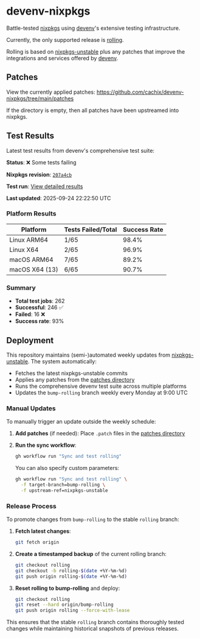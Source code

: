 # devenv-nixpkgs

Battle-tested [nixpkgs](https://github.com/NixOS/nixpkgs) using [devenv](https://devenv.sh/)'s extensive testing infrastructure.

Currently, the only supported release is [rolling](https://github.com/cachix/devenv-nixpkgs/tree/rolling).

Rolling is based on [nixpkgs-unstable](https://github.com/NixOS/nixpkgs/tree/nixpkgs-unstable)
plus any patches that improve the integrations and services offered by [devenv](https://github.com/cachix/devenv).

## Patches

View the currently applied patches: <https://github.com/cachix/devenv-nixpkgs/tree/main/patches>

If the directory is empty, then all patches have been upstreamed into nixpkgs.

## Test Results

Latest test results from devenv's comprehensive test suite:

<!-- TEST_RESULTS_START -->
**Status**: ❌ Some tests failing

**Nixpkgs revision**: [`207a4cb`](https://github.com/NixOS/nixpkgs/commit/207a4cb0e1253c7658c6736becc6eb9cace1f25f)

**Test run**: [View detailed results](https://github.com/cachix/devenv-nixpkgs/actions/runs/17910388640)

**Last updated**: 2025-09-24 22:22:50 UTC

### Platform Results

| Platform | Tests Failed/Total | Success Rate |
|----------|-------------------|--------------|
| Linux ARM64 | 1/65 | 98.4% |
| Linux X64 | 2/65 | 96.9% |
| macOS ARM64 | 7/65 | 89.2% |
| macOS X64 (13) | 6/65 | 90.7% |

### Summary

- **Total test jobs**: 262
- **Successful**: 246 ✅
- **Failed**: 16 ❌
- **Success rate**: 93%

<!-- TEST_RESULTS_END -->

## Deployment

This repository maintains (semi-)automated weekly updates from [nixpkgs-unstable](https://github.com/NixOS/nixpkgs/tree/nixpkgs-unstable).
The system automatically:

- Fetches the latest nixpkgs-unstable commits
- Applies any patches from the [patches directory](./patches)
- Runs the comprehensive devenv test suite across multiple platforms
- Updates the `bump-rolling` branch weekly every Monday at 9:00 UTC

### Manual Updates

To manually trigger an update outside the weekly schedule:

1. **Add patches** (if needed): Place `.patch` files in the [patches directory](./patches)

2. **Run the sync workflow**:

   ```bash
   gh workflow run "Sync and test rolling"
   ```

   You can also specify custom parameters:

   ```bash
   gh workflow run "Sync and test rolling" \
     -f target-branch=bump-rolling \
     -f upstream-ref=nixpkgs-unstable
   ```

### Release Process

To promote changes from `bump-rolling` to the stable `rolling` branch:

1. **Fetch latest changes**:

   ```bash
   git fetch origin
   ```

2. **Create a timestamped backup** of the current rolling branch:

   ```bash
   git checkout rolling
   git checkout -b rolling-$(date +%Y-%m-%d)
   git push origin rolling-$(date +%Y-%m-%d)
   ```

3. **Reset rolling to bump-rolling** and deploy:

   ```bash
   git checkout rolling
   git reset --hard origin/bump-rolling
   git push origin rolling --force-with-lease
   ```

This ensures that the stable `rolling` branch contains thoroughly tested changes while maintaining historical snapshots of previous releases.
